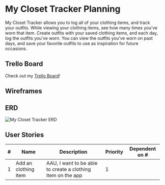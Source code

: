 # My Closet Tracker Planning
My Closet Tracker allows you to log all of your clothing items, and track your outfits. While viewing your clothing items, see how many times you've worn that item. Create outfits with your saved clothing items, and each day, log the outfits you've worn. You can view the outfits you've worn on past days, and save your favorite outfits to use as inspiration for future occasions.  

## Trello Board
Check out my [Trello Board](https://trello.com/b/1XiujYyJ/my-closet-tracker)!

## Wireframes

## ERD
![My Closet Tracker ERD](https://github.com/laurencmendoza/my-closet-tracker/assets/137251999/a818ae37-890a-43e7-a4a9-8c275167b363)

## User Stories
| # | Name | Description | Priority | Dependent on # |
|----|----|-------------|----|----|
| 1  | Add an clothing item | AAU, I want to be able to create a clothing item on the app | 1 |  |
